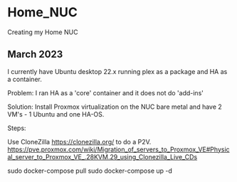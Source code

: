 # Home_NUC
Creating my Home NUC

## March 2023

I currently have Ubuntu desktop 22.x running plex as a package and HA as a container.

Problem: I ran HA as a 'core' container and it does not do 'add-ins'

Solution: Install Proxmox virtualization on the NUC bare metal and have 2 VM's - 1 Ubuntu and one HA-OS.

Steps:

Use CloneZilla https://clonezilla.org/ to do a P2V.
https://pve.proxmox.com/wiki/Migration_of_servers_to_Proxmox_VE#Physical_server_to_Proxmox_VE_.28KVM.29_using_Clonezilla_Live_CDs



sudo docker-compose pull
sudo docker-compose up -d
